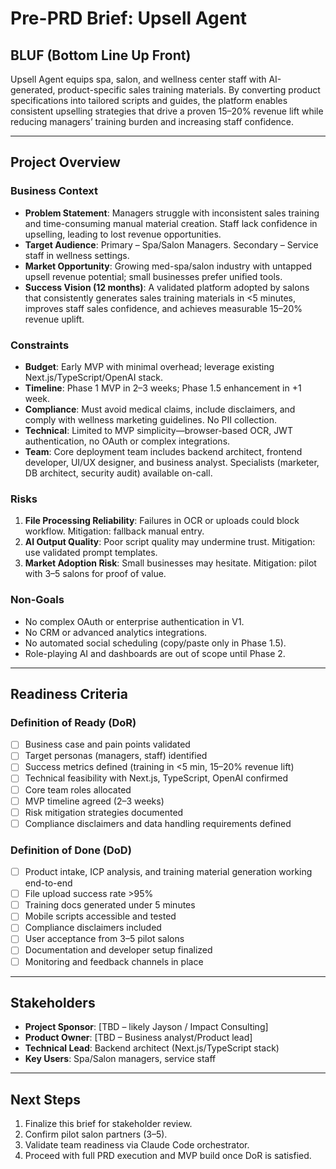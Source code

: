 # Pre-PRD Brief: Upsell Agent

## BLUF (Bottom Line Up Front)

Upsell Agent equips spa, salon, and wellness center staff with AI-generated, product-specific sales training materials. By converting product specifications into tailored scripts and guides, the platform enables consistent upselling strategies that drive a proven 15–20% revenue lift while reducing managers’ training burden and increasing staff confidence.

---

## Project Overview

### Business Context

* **Problem Statement**: Managers struggle with inconsistent sales training and time-consuming manual material creation. Staff lack confidence in upselling, leading to lost revenue opportunities.
* **Target Audience**: Primary – Spa/Salon Managers. Secondary – Service staff in wellness settings.
* **Market Opportunity**: Growing med-spa/salon industry with untapped upsell revenue potential; small businesses prefer unified tools.
* **Success Vision (12 months)**: A validated platform adopted by salons that consistently generates sales training materials in <5 minutes, improves staff sales confidence, and achieves measurable 15–20% revenue uplift.

### Constraints

* **Budget**: Early MVP with minimal overhead; leverage existing Next.js/TypeScript/OpenAI stack.
* **Timeline**: Phase 1 MVP in 2–3 weeks; Phase 1.5 enhancement in +1 week.
* **Compliance**: Must avoid medical claims, include disclaimers, and comply with wellness marketing guidelines. No PII collection.
* **Technical**: Limited to MVP simplicity—browser-based OCR, JWT authentication, no OAuth or complex integrations.
* **Team**: Core deployment team includes backend architect, frontend developer, UI/UX designer, and business analyst. Specialists (marketer, DB architect, security audit) available on-call.

### Risks

1. **File Processing Reliability**: Failures in OCR or uploads could block workflow. Mitigation: fallback manual entry.
2. **AI Output Quality**: Poor script quality may undermine trust. Mitigation: use validated prompt templates.
3. **Market Adoption Risk**: Small businesses may hesitate. Mitigation: pilot with 3–5 salons for proof of value.

### Non-Goals

* No complex OAuth or enterprise authentication in V1.
* No CRM or advanced analytics integrations.
* No automated social scheduling (copy/paste only in Phase 1.5).
* Role-playing AI and dashboards are out of scope until Phase 2.

---

## Readiness Criteria

### Definition of Ready (DoR)

* [ ] Business case and pain points validated
* [ ] Target personas (managers, staff) identified
* [ ] Success metrics defined (training in <5 min, 15–20% revenue lift)
* [ ] Technical feasibility with Next.js, TypeScript, OpenAI confirmed
* [ ] Core team roles allocated
* [ ] MVP timeline agreed (2–3 weeks)
* [ ] Risk mitigation strategies documented
* [ ] Compliance disclaimers and data handling requirements defined

### Definition of Done (DoD)

* [ ] Product intake, ICP analysis, and training material generation working end-to-end
* [ ] File upload success rate >95%
* [ ] Training docs generated under 5 minutes
* [ ] Mobile scripts accessible and tested
* [ ] Compliance disclaimers included
* [ ] User acceptance from 3–5 pilot salons
* [ ] Documentation and developer setup finalized
* [ ] Monitoring and feedback channels in place

---

## Stakeholders

* **Project Sponsor**: \[TBD – likely Jayson / Impact Consulting]
* **Product Owner**: \[TBD – Business analyst/Product lead]
* **Technical Lead**: Backend architect (Next.js/TypeScript stack)
* **Key Users**: Spa/Salon managers, service staff

---

## Next Steps

1. Finalize this brief for stakeholder review.
2. Confirm pilot salon partners (3–5).
3. Validate team readiness via Claude Code orchestrator.
4. Proceed with full PRD execution and MVP build once DoR is satisfied.


